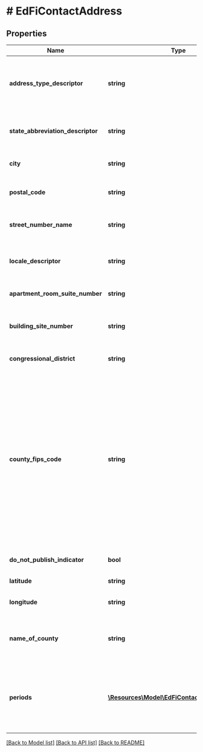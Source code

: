 # # EdFiContactAddress

## Properties

Name | Type | Description | Notes
------------ | ------------- | ------------- | -------------
**address_type_descriptor** | **string** | The type of address listed for an individual or organization.    For example:  Physical Address, Mailing Address, Home Address, etc.) |
**state_abbreviation_descriptor** | **string** | The abbreviation for the state (within the United States) or outlying area in which an address is located. |
**city** | **string** | The name of the city in which an address is located. |
**postal_code** | **string** | The five or nine digit zip code or overseas postal code portion of an address. |
**street_number_name** | **string** | The street number and street name or post office box number of an address. |
**locale_descriptor** | **string** | A general geographic indicator that categorizes U.S. territory (e.g., City, Suburban). | [optional]
**apartment_room_suite_number** | **string** | The apartment, room, or suite number of an address. | [optional]
**building_site_number** | **string** | The number of the building on the site, if more than one building shares the same address. | [optional]
**congressional_district** | **string** | The congressional district in which an address is located. | [optional]
**county_fips_code** | **string** | The Federal Information Processing Standards (FIPS) numeric code for the county issued by the National Institute of Standards and Technology (NIST). Counties are considered to be the \&quot;first-order subdivisions\&quot; of each State and statistically equivalent entity, regardless of their local designations (county, parish, borough, etc.) Counties in different States will have the same code. A unique county number is created when combined with the 2-digit FIPS State Code. | [optional]
**do_not_publish_indicator** | **bool** | An indication that the address should not be published. | [optional]
**latitude** | **string** | The geographic latitude of the physical address. | [optional]
**longitude** | **string** | The geographic longitude of the physical address. | [optional]
**name_of_county** | **string** | The name of the county, parish, borough, or comparable unit (within a state) in                       &#39;which an address is located. | [optional]
**periods** | [**\Resources\Model\EdFiContactAddressPeriod[]**](EdFiContactAddressPeriod.md) | An unordered collection of contactAddressPeriods. The time periods for which the address is valid. For physical addresses, the periods in which the person lived at that address. | [optional]

[[Back to Model list]](../../README.md#models) [[Back to API list]](../../README.md#endpoints) [[Back to README]](../../README.md)
